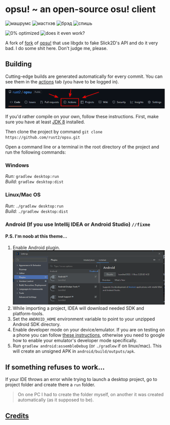 # opsu! ~ an open-source osu! client

![машрумс](https://img.shields.io/badge/%D0%BC%D0%B0%D1%88%D1%80%D1%83%D0%BC%D1%81-1f1f1f?style=flat-square) ![мастхэв](https://img.shields.io/badge/%D0%BC%D0%B0%D1%81%D1%82%D1%85%D1%8D%D0%B2-1f1f1f?style=flat-square) ![брэд](https://img.shields.io/badge/%D0%B1%D1%80%D1%8D%D0%B4-1f1f1f?style=flat-square) ![спишь](https://img.shields.io/badge/%D1%81%D0%BF%D0%B8%D1%88%D1%8C-1f1f1f?style=flat-square)

![0% optimized](https://img.shields.io/badge/0%25-optimized-green?style=flat-square) ![does it even work?](https://img.shields.io/badge/works%20on-my%20machine-red?style=flat-square)

A fork of [fork](https://github.com/fluddokt/opsu) of [opsu!](https://github.com/itdelatrisu/opsu) that use libgdx to fake Slick2D's API and do it very bad.
I do some shit here. Don't judge me, please.

## Building
Cutting-edge builds are generated automatically for every commit. You can see them in the [actions](https://github.com/rust2/opsu/actions) tab (you have to be logged in).

![Actions](readme/finding-actions-how-to.png)

If you'd rather compile on your own, follow these instructions.
First, make sure you have at least [JDK 8](https://adoptium.net/temurin/archive/?version=8) installed.

Then clone the project by command `git clone https://github.com/rust2/opsu.git`

Open a command line or a terminal in the root directory of the project and run the following commands:

### Windows

_Run:_ `gradlew desktop:run`  
_Build:_ `gradlew desktop:dist`  

### Linux/Mac OS

_Run:_ `./gradlew desktop:run`  
_Build:_ `./gradlew desktop:dist`  

### Android (If you use Intellij IDEA or Android Studio) `//fixme`
#### P.S. I'm noob at this theme...

1. Enable Android plugin.
![Actions](readme/Intellij-enable-android-plugin.png)
2. While importing a project, IDEA will download needed SDK and platform-tools.
3. Set the `ANDROID_HOME` environment variable to point to your unzipped Android SDK directory.
7. Enable developer mode on your device/emulator. If you are on testing on a phone you can follow [these instructions](https://developer.android.com/studio/command-line/adb#Enabling), otherwise you need to google how to enable your emulator's developer mode specifically.
8. Run `gradlew android:assembleDebug` (or `./gradlew` if on linux/mac). This will create an unsigned APK in `android/build/outputs/apk`.

## If something refuses to work...
If your IDE throws an error while trying to launch a desktop project, go to project folder and create there a `run` folder.
>On one PC I had to create the folder myself, on another it was created automatically (as it supposed to be).

## [Credits](https://github.com/fluddokt/opsu/blob/master/CREDITS.md)
